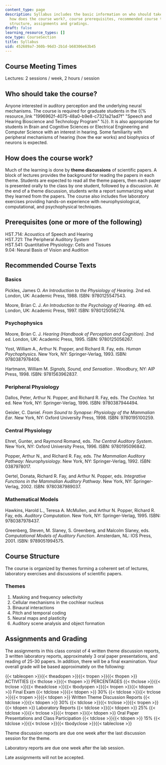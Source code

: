 ```yaml
---
content_type: page
description: Syllabus includes the basic information on who should take this course?,
  how does the course work?, course prerequisites, recommended course texts, course
  structure, assignments and gradings.
draft: false
learning_resource_types: []
ocw_type: CourseSection
title: Syllabus
uid: 452689a7-360b-96d3-2b1d-b68306e63b45
---
```

## Course Meeting Times

Lectures: 2 sessions / week, 2 hours / session

## Who should take the course?

Anyone interested in auditory perception and the underlying neural mechanisms. The course is required for graduate students in the {{% resource_link "1996962f-4075-48a0-b9e8-c7321a21ad7f" "Speech and Hearing Bioscience and Technology Program" %}}. It is also appropriate for students in Brain and Cognitive Sciences or Electrical Engineering and Computer Science with an interest in hearing. Some familiarity with peripheral mechanisms of hearing (how the ear works) and biophysics of neurons is expected.

## How does the course work?

Much of the learning is done by **theme discussions** of scientific papers. A block of lectures provides the background for reading the papers in each theme. Students are expected to read all the theme papers, then each paper is presented orally to the class by one student, followed by a discussion. At the end of a theme discussion, students write a report summarizing what they learned from the papers. The course also includes five laboratory exercises providing hands-on experience with neurophysiological, computational, and psychophysical techniques.

## Prerequisites (one or more of the following)

HST.714: Acoustics of Speech and Hearing   
HST.721: The Peripheral Auditory System   
HST.541: Quantitative Physiology: Cells and Tissues   
9.04: Neural Basis of Vision and Audition

## Recommended Course Texts

### Basics

Pickles, James O. *An Introduction to the Physiology of Hearing*. 2nd ed. London, UK: Academic Press, 1988. ISBN: 9780125547543.

Moore, Brian C. J. *An Introduction to the Psychology of Hearing*. 4th ed. London, UK: Academic Press, 1997. ISBN: 9780125056274.

### Psychophysics

Moore, Brian C. J. *Hearing (Handbook of Perception and Cognition)*. 2nd ed. London, UK: Academic Press, 1995. ISBN: 9780125056267.

Yost, William A., Arthur N. Popper, and Richard R. Fay, eds. *Human Psychophysics*. New York, NY: Springer-Verlag, 1993. ISBN: 9780387978406.

Hartmann, William M. *Signals, Sound, and Sensation* . Woodbury, NY: AIP Press, 1998. ISBN: 9781563962837.

### Peripheral Physiology

Dallos, Peter, Arthur N. Popper, and Richard R. Fay, eds. *The Cochlea*. 1st ed. New York, NY: Springer-Verlag, 1996. ISBN: 9780387944494.

Geisler, C. Daniel. *From Sound to Synapse: Physiology of the Mammalian Ear*. New York, NY: Oxford University Press, 1998. ISBN: 9780195100259.

### Central Physiology

Ehret, Gunter, and Raymond Romand, eds. *The Central Auditory System*. New York, NY: Oxford University Press, 1996. ISBN: 9780195096842.

Popper, Arthur N., and Richard R. Fay, eds. *The Mammalian Auditory Pathway: Neurophysiology*. New York, NY: Springer-Verlag, 1992. ISBN: 0387978017.

Oertel, Donata, Richard R. Fay, and Arthur N. Popper, eds. *Integrative Functions in the Mammalian Auditory Pathway*. New York, NY: Springer-Verlag, 2002. ISBN: 9780387989037.

### Mathematical Models

Hawkins, Harold L., Teresa A. McMullen, and Arthur N. Popper, Richard R. Fay, eds. *Auditory Computation*. New York, NY: Springer-Verlag, 1995. ISBN: 9780387978437.

Greenberg, Steven, M. Slaney, S. Greenberg, and Malcolm Slaney, eds. *Computational Models of Auditory Function*. Amsterdam, NL: IOS Press, 2001. ISBN: 9789051994575.

## Course Structure

The course is organized by themes forming a coherent set of lectures, laboratory exercises and discussions of scientific papers.

### Themes

1. Masking and frequency selectivity
2. Cellular mechanisms in the cochlear nucleus
3. Binaural interactions
4. Pitch and temporal coding
5. Neural maps and plasticity
6. Auditory scene analysis and object formation

## Assignments and Grading

The assignments in this class consist of 4 written theme discussion reports, 3 written laboratory reports, approximately 3 oral paper presentations, and reading of 25-30 papers. In addition, there will be a final examination. Your overall grade will be based approximately on the following:

{{< tableopen >}}{{< theadopen >}}{{< tropen >}}{{< thopen >}}
ACTIVITIES
{{< thclose >}}{{< thopen >}}
PERCENTAGES
{{< thclose >}}{{< trclose >}}{{< theadclose >}}{{< tbodyopen >}}{{< tropen >}}{{< tdopen >}}
Final Exam
{{< tdclose >}}{{< tdopen >}}
30%
{{< tdclose >}}{{< trclose >}}{{< tropen >}}{{< tdopen >}}
Written Theme Discussion Reports
{{< tdclose >}}{{< tdopen >}}
30%
{{< tdclose >}}{{< trclose >}}{{< tropen >}}{{< tdopen >}}
Laboratory Reports
{{< tdclose >}}{{< tdopen >}}
25%
{{< tdclose >}}{{< trclose >}}{{< tropen >}}{{< tdopen >}}
Oral Paper Presentations and Class Participation
{{< tdclose >}}{{< tdopen >}}
15%
{{< tdclose >}}{{< trclose >}}{{< tbodyclose >}}{{< tableclose >}}

Theme discussion reports are due one week after the last discussion session for the theme.

Laboratory reports are due one week after the lab session.

Late assignments will not be accepted.